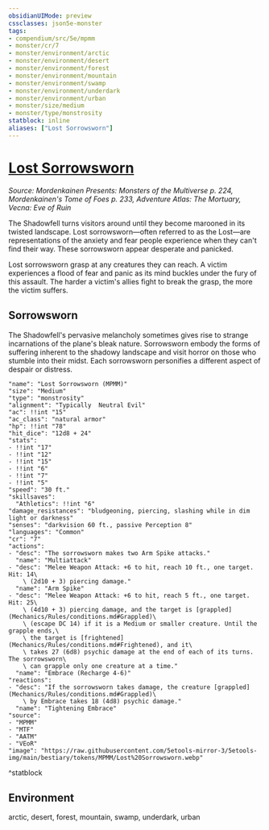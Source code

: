 ```yaml
---
obsidianUIMode: preview
cssclasses: json5e-monster
tags:
- compendium/src/5e/mpmm
- monster/cr/7
- monster/environment/arctic
- monster/environment/desert
- monster/environment/forest
- monster/environment/mountain
- monster/environment/swamp
- monster/environment/underdark
- monster/environment/urban
- monster/size/medium
- monster/type/monstrosity
statblock: inline
aliases: ["Lost Sorrowsworn"]
---
```

# [Lost Sorrowsworn](Mechanics\bestiary\monstrosity/lost-sorrowsworn-mpmm.md)
*Source: Mordenkainen Presents: Monsters of the Multiverse p. 224, Mordenkainen's Tome of Foes p. 233, Adventure Atlas: The Mortuary, Vecna: Eve of Ruin*  

The Shadowfell turns visitors around until they become marooned in its twisted landscape. Lost sorrowsworn—often referred to as the Lost—are representations of the anxiety and fear people experience when they can't find their way. These sorrowsworn appear desperate and panicked.

Lost sorrowsworn grasp at any creatures they can reach. A victim experiences a flood of fear and panic as its mind buckles under the fury of this assault. The harder a victim's allies fight to break the grasp, the more the victim suffers.

## Sorrowsworn

The Shadowfell's pervasive melancholy sometimes gives rise to strange incarnations of the plane's bleak nature. Sorrowsworn embody the forms of suffering inherent to the shadowy landscape and visit horror on those who stumble into their midst. Each sorrowsworn personifies a different aspect of despair or distress.

```statblock
"name": "Lost Sorrowsworn (MPMM)"
"size": "Medium"
"type": "monstrosity"
"alignment": "Typically  Neutral Evil"
"ac": !!int "15"
"ac_class": "natural armor"
"hp": !!int "78"
"hit_dice": "12d8 + 24"
"stats":
- !!int "17"
- !!int "12"
- !!int "15"
- !!int "6"
- !!int "7"
- !!int "5"
"speed": "30 ft."
"skillsaves":
  "Athletics": !!int "6"
"damage_resistances": "bludgeoning, piercing, slashing while in dim light or darkness"
"senses": "darkvision 60 ft., passive Perception 8"
"languages": "Common"
"cr": "7"
"actions":
- "desc": "The sorrowsworn makes two Arm Spike attacks."
  "name": "Multiattack"
- "desc": "Melee Weapon Attack: +6 to hit, reach 10 ft., one target. Hit: 14\
    \ (2d10 + 3) piercing damage."
  "name": "Arm Spike"
- "desc": "Melee Weapon Attack: +6 to hit, reach 5 ft., one target. Hit: 25\
    \ (4d10 + 3) piercing damage, and the target is [grappled](Mechanics/Rules/conditions.md#Grappled)\
    \ (escape DC 14) if it is a Medium or smaller creature. Until the grapple ends,\
    \ the target is [frightened](Mechanics/Rules/conditions.md#Frightened), and it\
    \ takes 27 (6d8) psychic damage at the end of each of its turns. The sorrowsworn\
    \ can grapple only one creature at a time."
  "name": "Embrace (Recharge 4-6)"
"reactions":
- "desc": "If the sorrowsworn takes damage, the creature [grappled](Mechanics/Rules/conditions.md#Grappled)\
    \ by Embrace takes 18 (4d8) psychic damage."
  "name": "Tightening Embrace"
"source":
- "MPMM"
- "MTF"
- "AATM"
- "VEoR"
"image": "https://raw.githubusercontent.com/5etools-mirror-3/5etools-img/main/bestiary/tokens/MPMM/Lost%20Sorrowsworn.webp"
```
^statblock

## Environment

arctic, desert, forest, mountain, swamp, underdark, urban